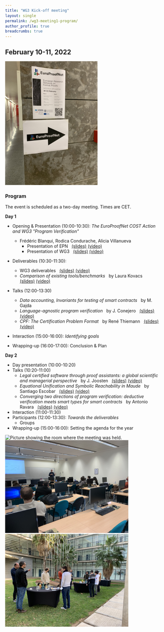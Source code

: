 ```yaml
---
title: "WG3 Kick-off meeting"
layout: single
permalink: /wg3-meeting1-program/
author_profile: true
breadcrumbs: true
---
```



## February 10-11, 2022

<img
  src="./WG3-meeting-way.jpg"
  alt="Poster showing the directions to the on-site event."
  title="WG3 meeting poster"
  style="display: inline-block; margin: 0 auto; max-width: 300px">

### Program

The event is scheduled as a two-day meeting. Times are CET.

**Day 1**

* Opening & Presentation (10:00-10:30): _The EuroProofNet COST Action and WG3 "Program Verification"_ &nbsp; 
  -  Fr&eacute;d&eacute;ric Blanqui, Rodica Condurache, Alicia Villanueva
     * Presentation of EPN &nbsp; [(slides)](./EPN_presentation_Blanqui.pdf) [(video)](https://media.upv.es/#/portal/video/68e950c0-a11c-11ec-a93e-b15af2323784) 
     * Presentation of WG3 &nbsp; [(slides)](./WG3-presentation-kick-off-p1.pdf) [(video)](https://media.upv.es/#/portal/video/39d16330-a11d-11ec-a93e-b15af2323784)
  
* Deliverables (10:30-11:30): 
  - WG3 deliverables &nbsp; [(slides)](./WG3-presentation-kick-off-p2.pdf) [(video)](https://media.upv.es/#/portal/video/768b7fe0-a11d-11ec-a93e-b15af2323784)
  - _Comparison of existing tools/benchmarks_ &nbsp; by Laura Kovacs &nbsp; [(slides)](./WG3/Feb2022/WG3_Tools_Benchmarks_Kovacs.pdf) [(video)](https://media.upv.es/#/portal/video/0b0a2db0-a11e-11ec-a93e-b15af2323784)
* Talks (12:00-13:30)
  - _Data accounting, Invariants for testing of smart contracts_ &nbsp; by M. Gajda
  - _Language-agnostic program verification_ &nbsp; by J. Conejero &nbsp; [(slides)](./2022-02-10-EPN-WG3-Kickoff-Meeting_Conejero.pdf) [(video)](https://media.upv.es/#/portal/video/185a3530-ae04-11ec-9809-77463f27a7fa)
  - _CPF: The Certification Problem Format_ &nbsp; by Ren&eacute; Thiemann &nbsp; [(slides)](./CPF_presentation_Thiemann.pdf) [(video)](https://media.upv.es/#/portal/video/1efc6bc0-a11f-11ec-a93e-b15af2323784)
* Interaction (15:00-16:00): _Identifying goals_
* Wrapping-up (16:00-17:00): Conclusion & Plan

**Day 2**

* Day presentation (10:00-10:20)
* Talks (10:20-11:00)
  - _Legal certified software through proof assistants: a global scientific and managerial perspective_ &nbsp; by J. Joosten &nbsp; [(slides)](./2022JoostenEPNTalk.pdf) [(video)](https://media.upv.es/#/portal/video/2af5eec0-a132-11ec-89ef-a3db76a5bf87)
  - _Equational Unification and Symbolic Reachability in Maude_ &nbsp; by Santiago Escobar &nbsp; [(slides)](./escobar-part1.pdf) [(video)](https://media.upv.es/#/portal/video/5de6bed0-a133-11ec-89ef-a3db76a5bf87)
  - _Converging two directions of program verification: deductive verification meets smart types for smart contracts_ &nbsp; by Antonio Ravara &nbsp; [(slides)](./presentation_Ravara.pdf) [(video)](https://media.upv.es/#/portal/video/72b34560-a136-11ec-89ef-a3db76a5bf87)
* Interaction (11:00-11:30)
* Participants (12:00-13:30): _Towards the deliverables_
  - Groups
* Wrapping-up (15:00-16:00): Setting the agenda for the year 

<img
  src="./WG3-meeting-session4.jpg"
  alt="Picture showing the room where the meeting was held."
  title="Session Day 1"
  style="display: inline-block; margin: 0 auto; width: 400px">
  <img
  src="./WG3-meeting-session2.jpg"
  alt="Picture showing the room where the meeting was held."
  title="Session Day 2"
  style="display: inline-block; margin: 0 auto; width: 400px">
<img
  src="./WG3-meeting-coffee.jpg"
  alt="Picture showing some attendees during coffee break."
  title="Coffee Break"
  style="display: inline-block; margin: 0 auto; width: 400px">
